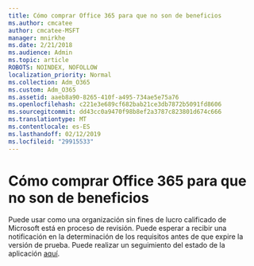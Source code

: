 ```yaml
---
title: Cómo comprar Office 365 para que no son de beneficios
ms.author: cmcatee
author: cmcatee-MSFT
manager: mnirkhe
ms.date: 2/21/2018
ms.audience: Admin
ms.topic: article
ROBOTS: NOINDEX, NOFOLLOW
localization_priority: Normal
ms.collection: Adm_O365
ms.custom: Adm_O365
ms.assetid: aaeb8a90-8265-410f-a495-734ae5e75a76
ms.openlocfilehash: c221e3e689cf682bab21ce3db7872b5091fd8606
ms.sourcegitcommit: dd43cc0a9470f98b8ef2a3787c823801d674c666
ms.translationtype: MT
ms.contentlocale: es-ES
ms.lasthandoff: 02/12/2019
ms.locfileid: "29915533"
---
```

# <a name="how-to-purchase-office-365-for-non-profits"></a>Cómo comprar Office 365 para que no son de beneficios

Puede usar como una organización sin fines de lucro calificado de Microsoft está en proceso de revisión. Puede esperar a recibir una notificación en la determinación de los requisitos antes de que expire la versión de prueba. Puede realizar un seguimiento del estado de la aplicación [aquí](http://eligibilityweb.azurewebsites.net/).
  

